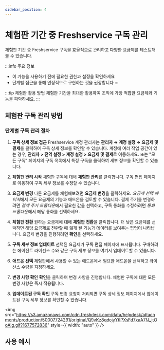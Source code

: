 ```yaml
---
sidebar_position: 4
---
```


# 체험판 기간 중 Freshservice 구독 관리

체험판 기간 중 Freshservice 구독을 효율적으로 관리하고 다양한 요금제를 테스트해볼 수 있습니다.

:::info 주요 정보
- 이 기능을 사용하기 전에 필요한 권한과 설정을 확인하세요
- 단계별 접근을 통해 안정적으로 구현하는 것을 권장합니다
:::


:::tip 체험판 활용 방법
체험판 기간을 최대한 활용하여 조직에 가장 적합한 요금제와 기능을 파악하세요.
:::

## 체험판 구독 관리 방법

### 단계별 구독 관리 절차

1. **구독 상세 정보 접근**
   Freshservice 계정 관리자는 **관리자 → 계정 설정 → 요금제 및 결제**를 클릭하여 구독 상세 정보를 확인할 수 있습니다. 계정에 여러 작업 공간이 있는 경우, **관리자 &gt; 전역 설정 &gt; 계정 설정 &gt; 요금제 및 결제**로 이동하세요. 또는 "모든 구독" 페이지의 구독 목록에서 특정 구독을 클릭하여 세부 정보를 확인할 수 있습니다.

2. **체험판 관리 시작**
   체험판 구독에 대해 **체험판 관리**를 클릭합니다. 구독 편집 페이지로 이동하여 구독 세부 정보를 수정할 수 있습니다.

3. **요금제 변경**
   다른 요금제를 체험해보려면 **요금제 변경**을 클릭하세요. *요금제 선택 페이지*에서 모든 요금제의 기능과 애드온을 검토할 수 있습니다. 결제 주기를 변경하려면 *결제 주기 드롭다운*에서 필요한 값을 선택하고, 구독 통화를 수정하려면 *통화 드롭다운*에서 해당 통화를 선택하세요.

4. **체험판 전환**
   원하는 요금제에 대해 **체험판 전환**을 클릭합니다. 더 낮은 요금제를 선택하면 해당 요금제로 전환할 때 잃게 될 기능과 데이터를 보여주는 팝업이 나타납니다. 요금제 변경을 진행하려면 **확인**을 선택하세요.

5. **구독 세부 정보 업데이트**
   선택된 요금제가 구독 편집 페이지에 표시됩니다. 구매하려는 에이전트 라이선스 수와 같은 구독 세부 정보를 여기서 업데이트할 수 있습니다.

6. **애드온 선택**
   체험판에서 사용할 수 있는 애드온에서 필요한 애드온을 선택하고 라이선스 수량을 지정하세요.

7. **변경 사항 확인**
   **확인**을 클릭하여 변경 사항을 진행합니다. 체험판 구독에 대한 모든 변경 사항은 즉시 적용됩니다.

8. **업데이트된 구독 확인**
   구독 변경 요청이 처리되면 구독 상세 정보 페이지에서 업데이트된 구독 세부 정보를 확인할 수 있습니다.

<img src="https://s3.amazonaws.com/cdn.freshdesk.com/data/helpdesk/attachments/production/50007724291/original/Q9vKz8qdojyYtlPXsFd7xaA7fJ_jtOoAlg.gif?1677572836" style={{ width: "auto" }} />

## 사용 예시

#